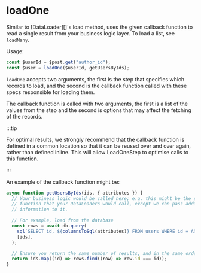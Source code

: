 # loadOne

Similar to [DataLoader][]'s load method, uses the given callback function to
read a single result from your business logic layer. To load a list, see
`loadMany`.

Usage:

```ts
const $userId = $post.get("author_id");
const $user = loadOne($userId, getUsersByIds);
```

`loadOne` accepts two arguments, the first is the step that specifies which
records to load, and the second is the callback function called with these specs
responsible for loading them.

The callback function is called with two arguments, the first is a list of the
values from the step and the second is options that may affect the fetching of
the records.

:::tip

For optimal results, we strongly recommend that the callback function is defined
in a common location so that it can be reused over and over again, rather than
defined inline. This will allow LoadOneStep to optimise calls to this function.

:::

An example of the callback function might be:

```ts
async function getUsersByIds(ids, { attributes }) {
  // Your business logic would be called here; e.g. this might be the same
  // function that your DataLoaders would call, except we can pass additional
  // information to it.

  // For example, load from the database
  const rows = await db.query(
    sql`SELECT id, ${columnsToSql(attributes)} FROM users WHERE id = ANY($1);`,
    [ids],
  );

  // Ensure you return the same number of results, and in the same order!
  return ids.map((id) => rows.find((row) => row.id === id));
}
```
